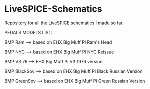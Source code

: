 # LiveSPICE-Schematics
Repository for all the LiveSPICE schematics I made so far.


PEDALS MODELS LIST:


BMP Ram --> based on EHX Big Muff Pi Ram's Head

BMP NYC --> based on EHX Big Muff Pi NYC Reissue

BMP V3 76 --> EHX Big Muff Pi V3 1976 version

BMP BlackSov --> based on EHX Big Muff Pi Black Russian Version

BMP GreenSov --> based on EHX Big Muff Pi Green Russian Version
